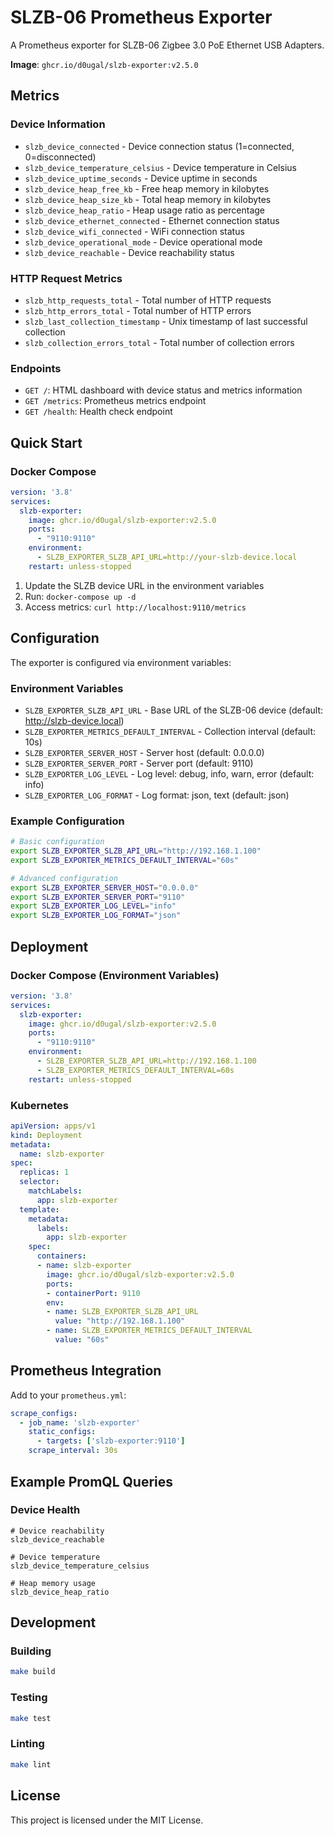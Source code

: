 # SLZB-06 Prometheus Exporter

A Prometheus exporter for SLZB-06 Zigbee 3.0 PoE Ethernet USB Adapters.

**Image**: `ghcr.io/d0ugal/slzb-exporter:v2.5.0`

## Metrics

### Device Information
- `slzb_device_connected` - Device connection status (1=connected, 0=disconnected)
- `slzb_device_temperature_celsius` - Device temperature in Celsius
- `slzb_device_uptime_seconds` - Device uptime in seconds
- `slzb_device_heap_free_kb` - Free heap memory in kilobytes
- `slzb_device_heap_size_kb` - Total heap memory in kilobytes
- `slzb_device_heap_ratio` - Heap usage ratio as percentage
- `slzb_device_ethernet_connected` - Ethernet connection status
- `slzb_device_wifi_connected` - WiFi connection status
- `slzb_device_operational_mode` - Device operational mode
- `slzb_device_reachable` - Device reachability status

### HTTP Request Metrics
- `slzb_http_requests_total` - Total number of HTTP requests
- `slzb_http_errors_total` - Total number of HTTP errors
- `slzb_last_collection_timestamp` - Unix timestamp of last successful collection
- `slzb_collection_errors_total` - Total number of collection errors

### Endpoints
- `GET /`: HTML dashboard with device status and metrics information
- `GET /metrics`: Prometheus metrics endpoint
- `GET /health`: Health check endpoint

## Quick Start

### Docker Compose

```yaml
version: '3.8'
services:
  slzb-exporter:
    image: ghcr.io/d0ugal/slzb-exporter:v2.5.0
    ports:
      - "9110:9110"
    environment:
      - SLZB_EXPORTER_SLZB_API_URL=http://your-slzb-device.local
    restart: unless-stopped
```

1. Update the SLZB device URL in the environment variables
2. Run: `docker-compose up -d`
3. Access metrics: `curl http://localhost:9110/metrics`

## Configuration

The exporter is configured via environment variables:

### Environment Variables

- `SLZB_EXPORTER_SLZB_API_URL` - Base URL of the SLZB-06 device (default: http://slzb-device.local)
- `SLZB_EXPORTER_METRICS_DEFAULT_INTERVAL` - Collection interval (default: 10s)
- `SLZB_EXPORTER_SERVER_HOST` - Server host (default: 0.0.0.0)
- `SLZB_EXPORTER_SERVER_PORT` - Server port (default: 9110)
- `SLZB_EXPORTER_LOG_LEVEL` - Log level: debug, info, warn, error (default: info)
- `SLZB_EXPORTER_LOG_FORMAT` - Log format: json, text (default: json)

### Example Configuration

```bash
# Basic configuration
export SLZB_EXPORTER_SLZB_API_URL="http://192.168.1.100"
export SLZB_EXPORTER_METRICS_DEFAULT_INTERVAL="60s"

# Advanced configuration
export SLZB_EXPORTER_SERVER_HOST="0.0.0.0"
export SLZB_EXPORTER_SERVER_PORT="9110"
export SLZB_EXPORTER_LOG_LEVEL="info"
export SLZB_EXPORTER_LOG_FORMAT="json"
```

## Deployment

### Docker Compose (Environment Variables)

```yaml
version: '3.8'
services:
  slzb-exporter:
    image: ghcr.io/d0ugal/slzb-exporter:v2.5.0
    ports:
      - "9110:9110"
    environment:
      - SLZB_EXPORTER_SLZB_API_URL=http://192.168.1.100
      - SLZB_EXPORTER_METRICS_DEFAULT_INTERVAL=60s
    restart: unless-stopped
```

### Kubernetes

```yaml
apiVersion: apps/v1
kind: Deployment
metadata:
  name: slzb-exporter
spec:
  replicas: 1
  selector:
    matchLabels:
      app: slzb-exporter
  template:
    metadata:
      labels:
        app: slzb-exporter
    spec:
      containers:
      - name: slzb-exporter
        image: ghcr.io/d0ugal/slzb-exporter:v2.5.0
        ports:
        - containerPort: 9110
        env:
        - name: SLZB_EXPORTER_SLZB_API_URL
          value: "http://192.168.1.100"
        - name: SLZB_EXPORTER_METRICS_DEFAULT_INTERVAL
          value: "60s"
```

## Prometheus Integration

Add to your `prometheus.yml`:

```yaml
scrape_configs:
  - job_name: 'slzb-exporter'
    static_configs:
      - targets: ['slzb-exporter:9110']
    scrape_interval: 30s
```

## Example PromQL Queries

### Device Health
```promql
# Device reachability
slzb_device_reachable

# Device temperature
slzb_device_temperature_celsius

# Heap memory usage
slzb_device_heap_ratio
```

## Development

### Building

```bash
make build
```

### Testing

```bash
make test
```

### Linting

```bash
make lint
```

## License

This project is licensed under the MIT License.
